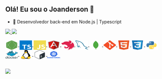 ## Olá! Eu sou o Joanderson 👋
- 🔭 Desenvolvedor back-end em Node.js | Typescript

 <div>
  <a href="https://github.com/JoandersonPaiva">
  <img height="180em" src="https://github-readme-stats.vercel.app/api?username=JoandersonPaiva&show_icons=true&theme=dracula&include_all_commits=true&count_private=true"/>
  <img height="180em" src="https://github-readme-stats.vercel.app/api/top-langs/?username=JoandersonPaiva&layout=compact&langs_count=7&theme=dracula"/>
</div>
 <div style="display: inline_block"><br>
  <img align="center" alt="Joanderson-Node" height="30" width="40" src="https://github.com/devicons/devicon/blob/master/icons/nodejs/nodejs-plain.svg">
  <img align="center" alt="Joanderson-Ts" height="30" width="40" src="https://raw.githubusercontent.com/devicons/devicon/master/icons/typescript/typescript-plain.svg">
  <img align="center" alt="Joanderson-Js" height="30" width="40" src="https://raw.githubusercontent.com/devicons/devicon/master/icons/javascript/javascript-plain.svg">
  <img align="center" alt="Joanderson-Angular" height="30" width="40" src="https://raw.githubusercontent.com/devicons/devicon/master/icons/angularjs/angularjs-original.svg">
  <img align="center" alt="Joanderson-Nest" height="30" width="40" src="https://raw.githubusercontent.com/devicons/devicon/master/icons/nestjs/nestjs-original.svg">
  <img align="center" alt="Joanderson-Mysql" height="30" width="40" src="https://raw.githubusercontent.com/devicons/devicon/master/icons/mysql/mysql-original.svg">
  <img align="center" alt="Joanderson-Mongodb" height="30" width="40" src="https://github.com/devicons/devicon/blob/master/icons/mongodb/mongodb-plain.svg">
  <img align="center" alt="Joanderson-Git" height="30" width="40" src="https://github.com/devicons/devicon/blob/master/icons/git/git-original.svg">
  <img align="center" alt="Joanderson-HTML" height="30" width="40" src="https://raw.githubusercontent.com/devicons/devicon/master/icons/html5/html5-original.svg">
  <img align="center" alt="Joanderson-CSS" height="30" width="40" src="https://raw.githubusercontent.com/devicons/devicon/master/icons/css3/css3-original.svg">
  <img align="center" alt="Joanderson-Python" height="30" width="40" src="https://raw.githubusercontent.com/devicons/devicon/master/icons/python/python-original.svg">
  <img align="center" alt="Joanderson-Docker" height="30" width="40" src="https://github.com/devicons/devicon/blob/master/icons/docker/docker-original-wordmark.svg">
  <img align="center" alt="Joanderson-Linux" height="30" width="40" src="https://github.com/devicons/devicon/blob/master/icons/linux/linux-original.svg">
  <img align="center" alt="Joanderson-Bash" height="30" width="40" src="https://github.com/devicons/devicon/blob/master/icons/bash/bash-original.svg">
  <img align="center" alt="Joanderson-kubernetes" height="30" width="40" src="https://github.com/devicons/devicon/blob/master/icons/kubernetes/kubernetes-plain-wordmark.svg">

  ##
  
<div>
 <a href="https://www.linkedin.com/in/joanderson-machado/" target="_blank"><img src="https://img.shields.io/badge/-LinkedIn-%230077B5?style=for-the-badge&logo=linkedin&logoColor=white" target="_blank"></a> 
</div>
